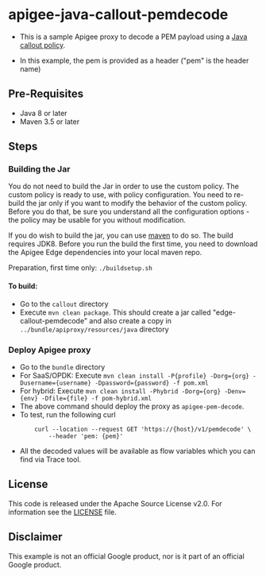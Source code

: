 # apigee-java-callout-pemdecode
- This is a sample Apigee proxy to decode a PEM payload using a [Java callout policy](https://docs.apigee.com/api-platform/reference/policies/java-callout-policy). 

- In this example, the pem is provided as a header ("pem" is the header name)

## Pre-Requisites

- Java 8 or later
- Maven 3.5 or later

## Steps

### Building the Jar

You do not need to build the Jar in order to use the custom policy. The custom policy is
ready to use, with policy configuration. You need to re-build the jar only if you want
to modify the behavior of the custom policy. Before you do that, be sure you understand
all the configuration options - the policy may be usable for you without modification.

If you do wish to build the jar, you can use
[maven](https://maven.apache.org/download.cgi) to do so. The build requires
JDK8. Before you run the build the first time, you need to download the Apigee
Edge dependencies into your local maven repo.

Preparation, first time only: `./buildsetup.sh`

#### To build: 
- Go to the `callout` directory
- Execute `mvn clean package`. This should create a jar called "edge-callout-pemdecode" and also create a copy in `../bundle/apiproxy/resources/java` directory


### Deploy Apigee proxy
- Go to the `bundle` directory
- For SaaS/OPDK: Execute `mvn clean install -P{profile} -Dorg={org} -Dusername={username} -Dpassword={password} -f pom.xml`
- For hybrid: Execute `mvn clean install -Phybrid -Dorg={org} -Denv={env} -Dfile={file} -f pom-hybrid.xml`
- The above command should deploy the proxy as `apigee-pem-decode`. 
- To test, run the following curl
	```
		curl --location --request GET 'https://{host}/v1/pemdecode' \
            --header 'pem: {pem}'
	```
- All the decoded values will be available as flow variables which you can find via Trace tool.

## License

This code is released under the Apache Source License v2.0. For information see the [LICENSE](LICENSE) file.

## Disclaimer

This example is not an official Google product, nor is it part of an official Google product.

